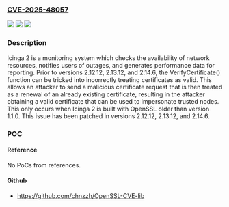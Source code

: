 ### [CVE-2025-48057](https://cve.mitre.org/cgi-bin/cvename.cgi?name=CVE-2025-48057)
![](https://img.shields.io/static/v1?label=Product&message=icinga2&color=blue)
![](https://img.shields.io/static/v1?label=Version&message=%3D%20%3E%3D%202.14.0%2C%20%3C%202.14.6%20&color=brighgreen)
![](https://img.shields.io/static/v1?label=Vulnerability&message=CWE-296%3A%20Improper%20Following%20of%20a%20Certificate's%20Chain%20of%20Trust&color=brighgreen)

### Description

Icinga 2 is a monitoring system which checks the availability of network resources, notifies users of outages, and generates performance data for reporting. Prior to versions 2.12.12, 2.13.12, and 2.14.6, the VerifyCertificate() function can be tricked into incorrectly treating certificates as valid. This allows an attacker to send a malicious certificate request that is then treated as a renewal of an already existing certificate, resulting in the attacker obtaining a valid certificate that can be used to impersonate trusted nodes. This only occurs when Icinga 2 is built with OpenSSL older than version 1.1.0. This issue has been patched in versions 2.12.12, 2.13.12, and 2.14.6.

### POC

#### Reference
No PoCs from references.

#### Github
- https://github.com/chnzzh/OpenSSL-CVE-lib

